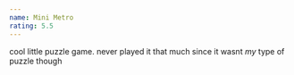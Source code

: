 ```yaml
---
name: Mini Metro
rating: 5.5
---
```


cool little puzzle game. never played it that much since it wasnt _my_ type of puzzle though
